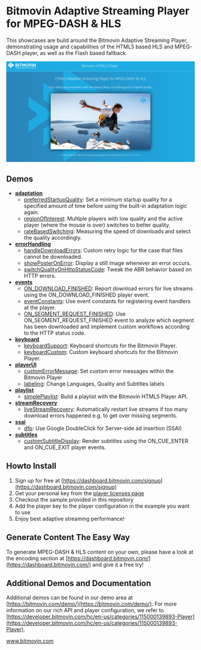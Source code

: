 # Bitmovin Adaptive Streaming Player for MPEG-DASH & HLS
This showcases are build around the Bitmovin Adaptive Streaming Player, demonstrating usage and capabilities of the HTML5 based HLS and MPEG-DASH player, as well as the Flash based fallback.

![Bitmovin Player Demo](images/background.png?style=centerme "Bitmovin HTML5 Player Demo Page")

## Demos
* [**adaptation**](adaptation/)
    * [preferredStartupQuality](adaptation/preferredStartupQuality.js): Set a minimum startup quality for a specified amount of time before using the built-in adaptation logic again.
    * [regionOfInterest](adaptation/regionOfInterest.html): Multiple players with low quality and the active player (where the mouse is over) switches to better quality.
    * [rateBasedSwitching](adaptation/rateBasedSwitching.js): Measuring the speed of downloads and select the quality accordingly.
* [**errorHandling**](errorhandling/)
    * [handleDownloadErrors](errorhandling/handleDownloadErrors.html): Custom retry logic for the case that files cannot be downloaded.
    * [showPosterOnError](errorhandling/showPosterOnError.html): Display a still image whenever an error occurs.
    * [switchQualityOnHttpStatusCode](errorhandling/switchQualityOnHttpStatusCode.html): Tweak the ABR behavior based on HTTP errors.
* [**events**](events/)
    * [ON_DOWNLOAD_FINISHED](events/onDownloadFinished.html): Report download errors for live streams using the ON_DOWNLOAD_FINISHED player event.
    * [eventConstants](events/eventConstants.html): Use event constants for registering event handlers at the player.
    * [ON_SEGMENT_REQUEST_FINISHED](events/onSegmentRequestFinished.html): Use ON_SEGMENT_REQUEST_FINISHED event to analyze which segment has been downloaded and implement custom workflows according to the HTTP status code.
* [**keyboard**](keyboard/)
   * [keyboardSupport](keyboard/keyboardSupport.html): Keyboard shortcuts for the Bitmovin Player.
   * [keyboardCustom](keyboard/keyboardCustom.html): Custom keyboard shortcuts for the Bitmovin Player.
* [**playerUI**](playerUi/)
    * [customErrorMessage](playerUi/customErrorMessage.html): Set custom error messages within the Bitmovin Player
    * [labeling](playerUi/labeling.html): Change Languages, Quality and Subtitles labels
* [**playlist**](playlist/)
    * [simplePlaylist](playlist/simplePlaylist.html): Build a playlist with the Bitmovin HTML5 Player API.
* [**streamRecovery**](streamRecovery/)
    * [liveStreamRecovery](streamRecovery/liveStreamRecovery.js): Automatically restart live streams if too many download errors happened e.g. to get over missing segments.
* [**ssai**](ssai/)
    * [dfp](dfp/): Use Google DoubleClick for Server-side ad insertion (SSAI)
* [**subtitles**](subtitles/)
    * [customSubtitleDisplay](subtitles/customSubtitleDisplay.js): Render subtitles using the ON_CUE_ENTER and ON_CUE_EXIT player events.

## Howto Install

1. Sign up for free at [https://dashboard.bitmovin.com/signup](https://dashboard.bitmovin.com/signup)
2. Get your personal key from the [player licenses page](https://dashboard.bitmovin.com/player/licenses/)
3. Checkout the sample provided in this repository
4. Add the player key to the player configuration in the example you want to use
5. Enjoy best adaptive streaming performance!

## Generate Content The Easy Way

To generate MPEG-DASH & HLS content on your own, please have a look at the encoding section at  [https://dashboard.bitmovin.com/](https://dashboard.bitmovin.com/) and give it a free try!

## Additional Demos and Documentation

Additional demos can be found in our demo area at [https://bitmovin.com/demo/](https://bitmovin.com/demo/). For more information on our rich API and player configuration, we refer to [https://developer.bitmovin.com/hc/en-us/categories/115000139893-Player](https://developer.bitmovin.com/hc/en-us/categories/115000139893-Player).

www.bitmovin.com<br>
